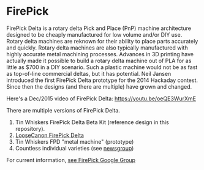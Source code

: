 FirePick
========

FirePick Delta is a rotary delta Pick and Place (PnP) machine architecture 
designed to be cheaply manufactured for low volume and/or DIY use. 
Rotary delta machines are reknown for their ability to place parts accurately and quickly.
Rotary delta machines are also typically
manufactured with highly accurate metal machining processes. Advances in 3D printing
have actually made it possible to build a rotary delta machine out of PLA for as little as $700
in a DIY scenario. Such a plastic machine would not be as fast as top-of-line commercial
deltas, but it has potential. Neil Jansen introduced the first FirePick Delta prototype for
the 2014 Hackaday contest. Since then the designs (and there are multiple) have grown and changed.

Here's a Dec/2015 video of FirePick Delta: https://youtu.be/oeQE3WurXmE

There are multiple versions of FirePick Delta.

1.  Tin Whiskers FirePick Delta Beta Kit (reference design in this repository).
2.  [LooseCanon FirePick Delta](https://github.com/firepick1/FPD-LooseCanon)
3.  Tin Whiskers FPD "metal machine" (prototype)
4.  Countless individual varieties (see [newsgroup](https://groups.google.com/forum/#!forum/firepick))

For current information, [see FirePick Google Group](https://groups.google.com/forum/#!forum/firepick)
